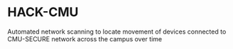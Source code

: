 # HACK-CMU
Automated network scanning to locate movement of devices connected to CMU-SECURE network across the campus over time
